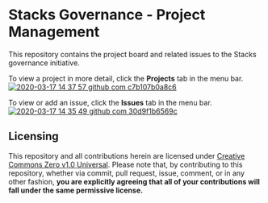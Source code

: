 # Stacks Governance - Project Management

This repository contains the project board and related issues to the Stacks governance initiative.

To view a project in more detail, click the __Projects__ tab in the menu bar. [![2020-03-17 14 37 57 github com c7b107b0a8c6](https://user-images.githubusercontent.com/9038904/76905139-95f07600-685e-11ea-82ab-823f35932854.png)](https://github.com/stacksgov/pm/projects)

To view or add an issue, click the __Issues__ tab in the menu bar. [![2020-03-17 14 35 49 github com 30d9f1b6569c](https://user-images.githubusercontent.com/9038904/76905147-9983fd00-685e-11ea-96c7-f5231507aab2.png)](https://github.com/stacksgov/pm/issues)

## Licensing

This repository and all contributions herein are licensed under [Creative Commons Zero v1.0 Universal](LICENSE). Please note that, by contributing to this repository, whether via commit, pull request, issue, comment, or in any other fashion, **you are explicitly agreeing that all of your contributions will fall under the same permissive license.**
